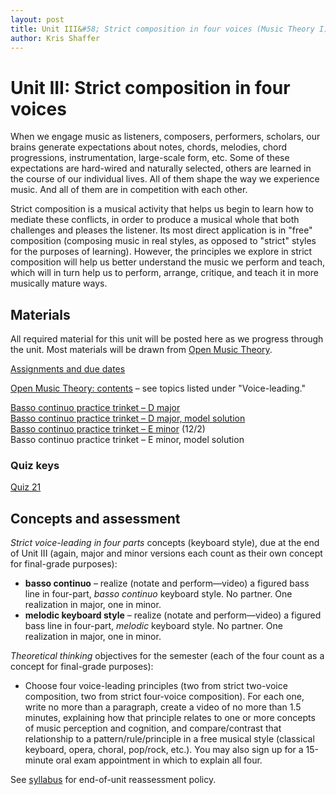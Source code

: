 ```yaml
---
layout: post
title: Unit III&#58; Strict composition in four voices (Music Theory I)
author: Kris Shaffer
---
```


# Unit III: Strict composition in four voices

When we engage music as listeners, composers, performers, scholars, our brains generate expectations about notes, chords, melodies, chord progressions, instrumentation, large-scale form, etc. Some of these expectations are hard-wired and naturally selected, others are learned in the course of our individual lives. All of them shape the way we experience music. And all of them are in competition with each other.

Strict composition is a musical activity that helps us begin to learn how to mediate these conflicts, in order to produce a musical whole that both challenges and pleases the listener. Its most direct application is in "free" composition (composing music in real styles, as opposed to "strict" styles for the purposes of learning). However, the principles we explore in strict composition will help us better understand the music we perform and teach, which will in turn help us to perform, arrange, critique, and teach it in more musically mature ways.

## Materials ##

All required material for this unit will be posted here as we progress through the unit. Most materials will be drawn from [Open Music Theory](http://openmusictheory.com).

[Assignments and due dates](mt1-assign.html)

[Open Music Theory: contents](http://openmusictheory.com/contents.html) – see topics listed under "Voice-leading."  

[Basso continuo practice trinket – D major](https://trinket.io/music/673a1bddd4)  
[Basso continuo practice trinket – D major, model solution](https://trinket.io/music/f542a87aac)  
[Basso continuo practice trinket – E minor](https://trinket.io/library/trinkets/e7d098a7ef) (12/2)  
Basso continuo practice trinket – E minor, model solution  

### Quiz keys

[Quiz 21](materials/mt1-quiz21-key.pdf)

## Concepts and assessment

*Strict voice-leading in four parts* concepts (keyboard style), due at the end of Unit III (again, major and minor versions each count as their own concept for final-grade purposes):

- **basso continuo** – realize (notate and perform—video) a figured bass line in four-part, *basso continuo* keyboard style. No partner. One realization in major, one in minor.  
- **melodic keyboard style** – realize (notate and perform—video) a figured bass line in four-part, *melodic* keyboard style. No partner. One realization in major, one in minor.  

*Theoretical thinking* objectives for the semester (each of the four count as a concept for final-grade purposes):

- Choose four voice-leading principles (two from strict two-voice composition, two from strict four-voice composition). For each one, write no more than a paragraph, create a video of no more than 1.5 minutes, explaining how that principle relates to one or more concepts of music perception and cognition, and compare/contrast that relationship to a pattern/rule/principle in a free musical style (classical keyboard, opera, choral, pop/rock, etc.). You may also sign up for a 15-minute oral exam appointment in which to explain all four.


See [syllabus](theory1.html) for end-of-unit reassessment policy.